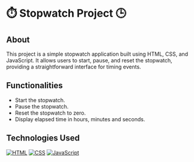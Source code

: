 # ⏱️ Stopwatch Project 🕒

## About
This project is a simple stopwatch application built using HTML, CSS, and JavaScript. It allows users to start, pause, and reset the stopwatch, providing a straightforward interface for timing events.

## Functionalities
- Start the stopwatch.
- Pause the stopwatch.
- Reset the stopwatch to zero.
- Display elapsed time in hours, minutes and seconds.

## Technologies Used
[![HTML](https://img.shields.io/badge/HTML5-E34F26?style=for-the-badge&logo=html5&logoColor=white)](javascript:void)
[![CSS](https://img.shields.io/badge/CSS3-1572B6?style=for-the-badge&logo=css3&logoColor=white)](javascript:void)
[![JavaScript](https://img.shields.io/badge/JavaScript-F7DF1E?style=for-the-badge&logo=javascript&logoColor=black)](javascript:void)
